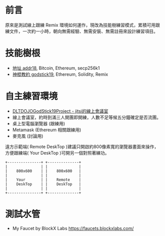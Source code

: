 # 前言

原來是測試線上跟練 Remix 環境如何運作，現改為技能樹練習模式，累積可用跟練文件，一次約一小時，朝向無需經驗、無需安裝、無需註冊來設計練習項目。

# 技能樹根

- [地址 addr18](addr18.md), Bitcoin, Ethereum, secp256k1
- [神棍教約 godstick19](godstick19.md), Ethereum, Solidity, Remix


# 自主練習環境

- [DLTDOJOGodStick19Project - jitsi的線上會議室 ](https://meet.jit.si/DLTDOJOGodStick19Project)
- 線上會議室，約時到滿三人開團即開練，人數不足等候五分鐘確定是否流團。 
- 桌上型電腦瀏覽器 (跟練用)
- Metamask (Ethereum 相關跟練用)
- 麥克風 (討論用)

遠方示範端( Remote DeskTop  )建議只開啟約800像素寬的瀏覽器畫面來操作，方便跟練端( Your DeskTop )可開另一個對照著練功。

```
+---------------+ +--------------+
|               | |              |
|    800x600    | |    800x600   |
|               | |              |
|    Your       | |    Remote    |
|    DeskTop    | |    DeskTop   |
|               | |              |
+---------------+ +--------------+
```

# 測試水管

- My Faucet by BlockX Labs https://faucets.blockxlabs.com/
